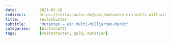 ```yaml
---
date:          2021-02-16
redirect:      https://reitschuster.de/post/mutanten-ein-multi-milliarden-markt/
title:         reitschuster
subtitle:      "Mutanten – ein Multi-Milliarden-Markt"
categories:    [Wirtschaft]
tags:          [reitschuster, geld, mutation]
---
```

